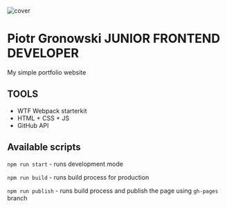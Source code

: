 ![cover](https://github.com/piotrGronowski/piotrgronowski.github.io/tree/source/public/og-wtf.png)

# Piotr Gronowski JUNIOR FRONTEND DEVELOPER

My simple portfolio website

## TOOLS

- WTF Webpack starterkit
- HTML + CSS + JS
- GitHub API

## Available scripts

`npm run start` - runs development mode

`npm run build` - runs build process for production

`npm run publish` - runs build process and publish the page using `gh-pages` branch

